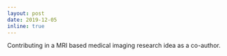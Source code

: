 ```yaml
---
layout: post
date: 2019-12-05 
inline: true
---
```


Contributing in a MRI based medical imaging research idea as a co-author.

